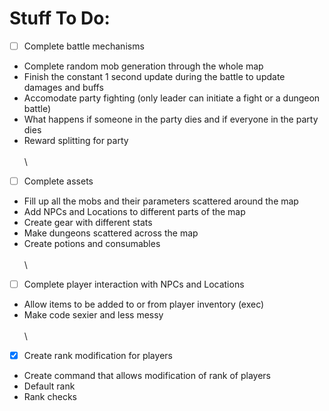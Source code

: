 # Stuff To Do:



- [ ] Complete battle mechanisms
- Complete random mob generation through the whole map
- Finish the constant 1 second update during the battle to update damages and buffs
- Accomodate party fighting (only leader can initiate a fight or a dungeon battle)
- What happens if someone in the party dies and if everyone in the party dies
- Reward splitting for party
\
\
\\
- [ ] Complete assets
- Fill up all the mobs and their parameters scattered around the map
- Add NPCs and Locations to different parts of the map
- Create gear with different stats
- Make dungeons scattered across the map
- Create potions and consumables
\
\
\\
- [ ] Complete player interaction with NPCs and Locations
- Allow items to be added to or from player inventory (exec)
- Make code sexier and less messy
\
\
\\
- [x] Create rank modification for players
- Create command that allows modification of rank of players
- Default rank 
- Rank checks


